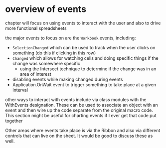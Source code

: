 # overview of events

chapter will focus on using events to interact with the user and also to drive more functional spreadsheets

the major events to focus on are the `Workbook` events, including:

- `SelectionChanged` which can be used to track when the user clicks on something (do this if clicking in this row)
- `Changed` which allows for watching cells and doing specific things if the change was somewhere specific
  - using the Intersect technique to determine if the change was in an area of interest
- disabling events while making changed during events
- Application.OnWait event to trigger something to take place at a given interval

other ways to interact with events include via class modules with the WithEvents designation. These can be used to associate an object with an event and then wire up the code separate from the original macro code. This section might be useful for charting events if I ever get that code put together

Other areas where events take place is via the Ribbon and also via different controls that can live on the sheet. It would be good to discuss these as well.
